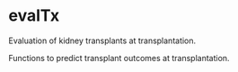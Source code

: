 # evalTx
Evaluation of kidney transplants at transplantation.

Functions to predict transplant outcomes at transplantation.
